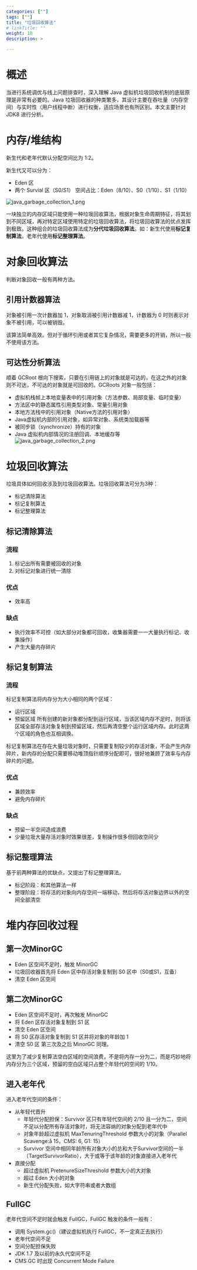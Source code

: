 ```yaml
---
categories: [""]
tags: [""]
title: "垃圾回收算法"
# linkTitle: ""
weight: 10
description: >

---
```




# 概述

当进行系统调优与线上问题排查时，深入理解 Java 虚拟机垃圾回收机制的底层原理是非常有必要的。Java 垃圾回收器的种类繁多，其设计主要在吞吐量（内存空间）与实时性（用户线程中断）进行权衡，适应场景也有所区别。本文主要针对 JDK8 进行分析。

# 内存/堆结构

新生代和老年代默认分配空间比为 1:2。

新生代又可以分为：

* Eden 区
* 两个 Survial 区（S0/S1）
空间占比：Eden（8/10）、S0（1/10）、S1（1/10）

![java_garbage_collection_1.png](./imgs/java_garbage_collection_1.png)


一块独立的内存区域只能使用一种垃圾回收算法，根据对象生命周期特征，将其划到不同区域，再对特定区域使用特定的垃圾回收算法，将垃圾回收算法的优点发挥到极致。这种组合的垃圾回收算法成为**分代垃圾回收算法**。如：新生代使用**标记复制算法**，老年代使用**标记整理算法**。

# 对象回收算法

判断对象回收一般有两种方法。

## 引用计数器算法

对象被引用一次计数器加 1，对象取消被引用计数器减 1，计数器为 0 时则表示对象不被引用，可以被销毁。

该算法简单高效。但对于循环引用或者其它复杂情况，需要更多的开销，所以一般不使用该方法。

## 可达性分析算法

顺着 GCRoot 根向下搜索，只要在引用链上的对象就是可达的，在这之外的对象则不可达，不可达的对象就是可回收的。GCRoots 对象一般包括：

* 虚拟机栈帧上本地变量表中的引用对象（方法参数、局部变量、临时变量）
* 方法区中的静态属性引用类型对象、常量引用对象
* 本地方法栈中的引用对象（Native方法的引用对象）
* Java虚拟机内部的引用对象，如异常对象、系统类加载器等
* 被同步锁（synchronize）持有的对象
* Java 虚拟机内部情况的注册回调、本地缓存等
![java_garbage_collection_2.png](./imgs/java_garbage_collection_2.png)


# 垃圾回收算法

垃圾具体如何回收涉及到垃圾回收算法。垃圾回收算法可分为3种：

* 标记清除算法
* 标记复制算法
* 标记整理算法
## 标记清除算法

### 流程

1. 标记出所有需要被回收的对象
2. 对标记对象进行统一清除
### 优点

* 效率高
### 缺点

* 执行效率不可控（如大部分对象都可回收，收集器需要一一大量执行标记、收集操作）
* 产生大量内存碎片
## 标记复制算法

### 流程

标记复制算法将内存分为大小相同的两个区域：

* 运行区域
* 预留区域
所有创建的新对象都分配到运行区域，当该区域内存不足时，则将该区域全部存活对象复制到预留区域，然后再清空整个运行区域内存。此时这两个区域的角色也互相调换。

标记复制算法在存在大量垃圾对象时，只需要复制较少的存活对象，不会产生内存碎片，新内存的分配只需要移动堆顶指针顺序分配即可，很好地兼顾了效率与内存碎片的问题。

### 优点

* 兼顾效率
* 避免内存碎片
### 缺点

* 预留一半空间造成浪费
* 少量垃圾大量存活对象时效果很差，复制操作很多但回收空间少
## 标记整理算法

基于前两种算法的优缺点，又提出了标记整理算法。

* 标记阶段：和其他算法一样
* 整理阶段：将存活的对象向内存空间一端移动，然后将存活对象边界以外的空间全部清空
# 堆内存回收过程

## 第一次MinorGC

* Eden 区空间不足时，触发 MinorGC
* 垃圾回收器首先将 Eden 区中存活对象复制到 S0 区中（S0或S1，互备）
* 清空 Eden 区空间
## 第二次MinorGC

* Eden 区空间不足时，再次触发 MinorGC
* 将 Eden 区存活对象复制到 S1 区
* 清空 Eden 区空间
* 将 S0 区存活对象复制到 S1 区并将对象的年龄加 1
* 清空 S0 区
第三次及之后 MinorGC 同理。

这里为了减少复制算法空白区域的空间浪费，不是将内存一分为二，而是巧妙地将内存分为三个区域，预留的空白区域只占整个年轻代的空间的 1/10。

## 进入老年代

进入老年代空间的条件：

* 从年轻代晋升
    * 年轻代分配担保：Survivor 区只有年轻代空间的 2/10 且一分为二，空间不足以分配所有存活对象时，将无法容纳的对象分配到老年代中
    * 对象年龄超过虚拟机 MaxTenuringThreshold 参数大小的对象（Parallel Scavenge:å 15，CMS: 6, G1: 15）
    * Survivor 空间中相同年龄所有对象大小的总和大于Survivor空间的一半（TargetSurvivorRatio），大于或等于该年龄的对象直接进入老年代
* 直接分配
    * 超过虚拟机 PretenureSizeThreshold 参数大小的大对象
    * 超过 Eden 大小的对象
    * 新生代分配失败，如大字符串或者大数组
## FullGC

老年代空间不足时就会触发 FullGC，FullGC 触发的条件一般有：

* 调用 System.gc()（建议虚拟机执行 FullGC，不一定真正去执行）
* 老年代空间不足
* 空间分配担保失败
* JDK 1.7 及以前的永久代空间不足
* CMS GC 时出现 Concurrent Mode Failure
